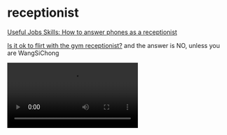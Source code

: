 # receptionist

[Useful Jobs Skills: How to answer phones as a receptionist](https://www.youtube.com/watch?v=kQkaDSieJIw)

[Is it ok to flirt with the gym receptionist?](https://www.quora.com/Is-it-ok-to-flirt-with-the-gym-receptionist)
and the answer is NO, unless you are WangSiChong

![-Good morning, Phoebe. -Good morning, receptionist.](../res/receptionist/receptionist.mp4)